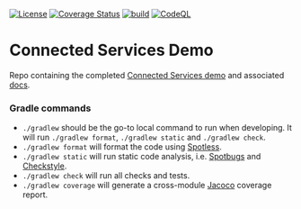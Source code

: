 [![License](https://img.shields.io/badge/License-Apache%202.0-blue.svg)](https://opensource.org/licenses/Apache-2.0)
[![Coverage Status](https://coveralls.io/repos/github/creek-service/connected-services-demo/badge.svg?branch=main)](https://coveralls.io/github/creek-service/connected-services-demo?branch=main)
[![build](https://github.com/creek-service/connected-services-demo/actions/workflows/build.yml/badge.svg)](https://github.com/creek-service/connected-services-demo/actions/workflows/build.yml)
[![CodeQL](https://github.com/creek-service/connected-services-demo/actions/workflows/codeql.yml/badge.svg)](https://github.com/creek-service/connected-services-demo/actions/workflows/codeql.yml)

# Connected Services Demo

Repo containing the completed [Connected Services demo](https://www.creekservice.org/connected-services-demo)
and associated [docs](docs/README.md).

### Gradle commands

* `./gradlew` should be the go-to local command to run when developing.
              It will run `./gradlew format`, `./gradlew static` and `./gradlew check`.
* `./gradlew format` will format the code using [Spotless][spotless].
* `./gradlew static` will run static code analysis, i.e. [Spotbugs][spotbugs] and [Checkstyle][checkstyle].
* `./gradlew check` will run all checks and tests.
* `./gradlew coverage` will generate a cross-module [Jacoco][jacoco] coverage report.

[spotless]: https://github.com/diffplug/spotless
[spotbugs]: https://spotbugs.github.io/
[checkstyle]: https://checkstyle.sourceforge.io/
[jacoco]: https://www.jacoco.org/jacoco/trunk/doc/
